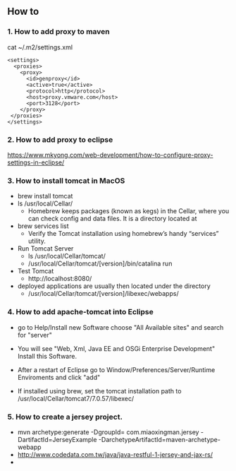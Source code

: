 ## How to

### 1. How to add proxy to maven
cat ~/.m2/settings.xml

```
<settings>
  <proxies>
    <proxy>
      <id>genproxy</id>
      <active>true</active>
      <protocol>http</protocol>
      <host>proxy.vmware.com</host>
      <port>3128</port>
    </proxy>
 </proxies>
</settings>
```
### 2. How to add proxy to eclipse

https://www.mkyong.com/web-development/how-to-configure-proxy-settings-in-eclipse/

### 3. How to install tomcat in MacOS

* brew install tomcat
* ls /usr/local/Cellar/ 
	* Homebrew keeps packages (known as kegs) in the Cellar, where you can check config and data files. It is a directory located at 
* brew services list
	* Verify the Tomcat installation using homebrew’s handy “services” utility.
* Run Tomcat Server
	* ls /usr/local/Cellar/tomcat/
	* /usr/local/Cellar/tomcat/[version]/bin/catalina run
* Test Tomcat 
	* http://localhost:8080/
* deployed applications are usually then located under the directory
	* /usr/local/Cellar/tomcat/[version]/libexec/webapps/

### 4. How to add apache-tomcat into Eclipse 

* go to Help/Install new Software choose "All Available sites"
and search for "server"

* You will see "Web, Xml, Java EE and OSGi Enterprise Development" Install this Software.
* After a restart of Eclipse go to Window/Preferences/Server/Runtime Enviroments and click "add"
* If installed using brew, set the tomcat installation path to /usr/local/Cellar/tomcat7/7.0.57/libexec/ 

### 5. How to create a jersey project.
* mvn archetype:generate -DgroupId= com.miaoxingman.jersey -DartifactId=JerseyExample -DarchetypeArtifactId=maven-archetype-webapp
* http://www.codedata.com.tw/java/java-restful-1-jersey-and-jax-rs/
* 